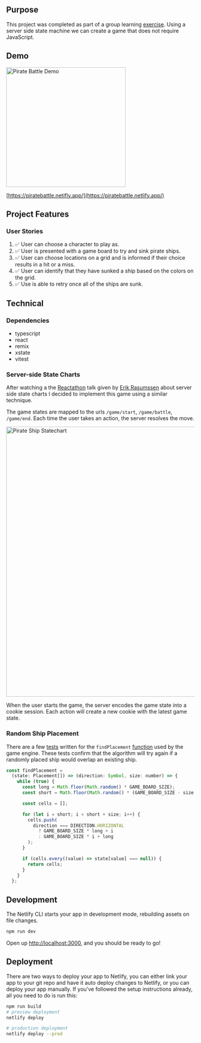 ## Purpose

This project was completed as part of a group learning [exercise](https://www.devjam.org/project/939cac93-7c19-45fd-8669-9ddc773b22a6). Using a server side state machine we can create a game that does not require JavaScript.

## Demo

<img width="319" alt="Pirate Battle Demo" src="https://user-images.githubusercontent.com/14803/169208374-f3e17501-7cb8-4090-bd25-1999a2105a3a.png">

[https://piratebattle.netifly.app/](https://piratebattle.netlify.app/)

## Project Features

### User Stories

1. ✅ User can choose a character to play as.
2. ✅ User is presented with a game board to try and sink pirate ships.
3. ✅ User can choose locations on a grid and is informed if their choice results in a hit or a miss.
4. ✅ User can identify that they have sunked a ship based on the colors on the grid.
5. ✅ Use is able to retry once all of the ships are sunk.

## Technical

### Dependencies

- typescript
- react
- remix
- xstate
- vitest

### Server-side State Charts

After watching a the [Reactathon](https://youtu.be/0qK2_wi4t3k?t=12765) talk given by [Erik Rasumssen](https://twitter.com/erikras) about server side state charts I decided to implement this game using a similar technique.

The game states are mapped to the urls `/game/start`, `/game/battle`, `/game/end`. Each time the user takes an action, the server resolves the move.

<img width="720" alt="Pirate Ship Statechart" src="https://user-images.githubusercontent.com/14803/169210281-234d39f6-2b06-4f10-b7fc-e57feb1f37f8.png">

When the user starts the game, the server encodes the game state into a cookie session. Each action will create a new cookie with the latest game state.

### Random Ship Placement

There are a few [tests](./test/placement.spec.ts) written for the `findPlacement` [function](./src/statecharts/game.ts) used by the game engine. These tests confirm that the algorithm will try again if a randomly placed ship would overlap an existing ship.

```javascript
const findPlacement =
  (state: Placement[]) => (direction: Symbol, size: number) => {
    while (true) {
      const long = Math.floor(Math.random() * GAME_BOARD_SIZE);
      const short = Math.floor(Math.random() * (GAME_BOARD_SIZE - size - 1));

      const cells = [];

      for (let i = short; i < short + size; i++) {
        cells.push(
          direction === DIRECTION.HORIZONTAL
            ? GAME_BOARD_SIZE * long + i
            : GAME_BOARD_SIZE * i + long
        );
      }

      if (cells.every((value) => state[value] === null)) {
        return cells;
      }
    }
  };
```

## Development

The Netlify CLI starts your app in development mode, rebuilding assets on file changes.

```sh
npm run dev
```

Open up [http://localhost:3000](http://localhost:3000), and you should be ready to go!

## Deployment

There are two ways to deploy your app to Netlify, you can either link your app to your git repo and have it auto deploy changes to Netlify, or you can deploy your app manually. If you've followed the setup instructions already, all you need to do is run this:

```sh
npm run build
# preview deployment
netlify deploy

# production deployment
netlify deploy --prod
```

